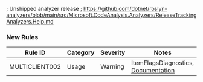 ﻿; Unshipped analyzer release
; https://github.com/dotnet/roslyn-analyzers/blob/main/src/Microsoft.CodeAnalysis.Analyzers/ReleaseTrackingAnalyzers.Help.md

### New Rules

Rule ID | Category | Severity | Notes
--------|----------|----------|-------
MULTICLIENT002 | Usage | Warning | ItemFlagsDiagnostics, [Documentation](https://github.com/BadMagic100/Archipelago.MultiClient.Net.Analyzers#multiclient002---use-hasflag-when-comparing-itemflags)